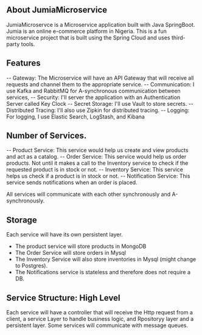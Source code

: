 ## About JumiaMicroservice

JumiaMicroservce is a Microservice application built with Java SpringBoot. 
Jumia is an online e-commerce platform in Nigeria. 
This is a fun microservice project that is built using the Spring Cloud and  uses third-party tools.

## Features
-- Gateway: 
   The Microservice will have an API Gateway that will receive all requests and channel them to the appropriate service.
-- Communication: 
   I use Kafka and RabbitMQ for A-synchronous communication between services,
-- Security: 
   I'll server the application with  an Authentication Server called Key Clock
-- Secret Storage: 
   I'll use Vault to store secrets.
-- Distributed Tracing: 
   I'll also use Zipkin for distributed tracing.
-- Logging: 
   For logging, I use Elastic Search, LogStash, and Kibana


## Number of Services.

-- Product Service:
   This service would help us create and view products and act as a catalog.
-- Order Service:
   This service would help us order products. Not until it makes a call to the Inventory service to check if the requested product is in stock or not.
-- Inventory Service:
   This service helps us check if a product is in stock or not. 
-- Notification Service:
   This service sends notifications when an order is placed.

All services will communicate with each other synchronously and A-synchronously.  

## Storage

Each service will have its own persistent layer.
- The product service will store products in MongoDB
- The Order Service will store orders in Mysql
- The Inventory Service will also store inventories in Mysql (might change to Postgres).
- The Notifications service is stateless and therefore does not require a DB.

## Service Structure: High Level

Each service will have a controller that will receive the Http request from a client, a service Layer to handle business logic, 
and Rpositoryy layer and a persistent layer. Some services will communicate with message queues.

